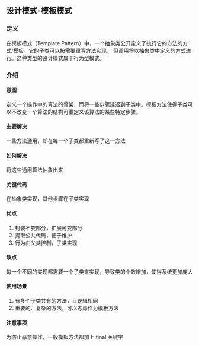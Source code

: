 ## 设计模式-模板模式

### 定义
在模板模式（Template Pattern）中，一个抽象类公开定义了执行它的方法的方式/模板。它的子类可以按需要重写方法实现，
但调用将以抽象类中定义的方式进行。这种类型的设计模式属于行为型模式。

### 介绍

#### 意图
定义一个操作中的算法的骨架，而将一些步骤延迟到子类中。模板方法使得子类可以不改变一个算法的结构可重定义该算法的某些特定步骤。

#### 主要解决
一些方法通用，却在每一个子类都重新写了这一方法

#### 如何解决
将这些通用算法抽象出来

#### 关键代码
在抽象类实现，其他步骤在子类实现

#### 优点
1. 封装不变部分，扩展可变部分
2. 提取公共代码，便于维护
3. 行为由父类控制，子类实现

#### 缺点
每一个不同的实现都需要一个子类来实现，导致类的个数增加，使得系统更加庞大

#### 使用场景
1. 有多个子类共有的方法，且逻辑相同
2. 重要的、复杂的方法，可以考虑作为模板方法

#### 注意事项
为防止恶意操作，一般模板方法都加上 final 关键字